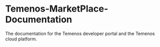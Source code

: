 # Temenos-MarketPlace-Documentation
The documentation for the Temenos developer portal and the Temenos cloud platform.